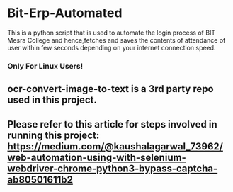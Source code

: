 # Bit-Erp-Automated
This is a python script that is used to automate the login process of BIT Mesra College and hence,fetches and saves the contents of attendance of user within few seconds depending on your internet connection speed.

### Only For Linux Users!

## ocr-convert-image-to-text is a 3rd party repo used in this project.

## Please refer to this article for steps involved in running this project: https://medium.com/@kaushalagarwal_73962/web-automation-using-with-selenium-webdriver-chrome-python3-bypass-captcha-ab80501611b2



